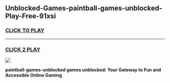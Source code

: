 
## Unblocked-Games-paintball-games-unblocked-Play-Free-91xsi
<h3>
<a href="https://premium76.site?title=paintball-games-unblocked&ref=19M">CLICK TO PLAY</a></h3>
<hr>

<h3>
<a href="https://premium76.site?title=paintball-games-unblocked&ref=19M">CLICK 2 PLAY</a>
  
</h3>

<a href="https://premium76.site?title=paintball-games-unblocked&ref=19M"><img src="https://clearcache.store/games.png"></a>


**paintball-games-unblocked games unblocked: Your Gateway to Fun and Accessible Online Gaming**
